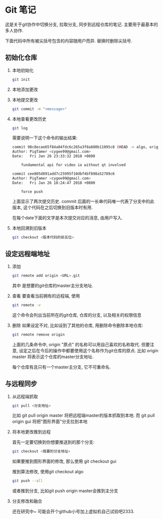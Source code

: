 # Git 笔记

这是关于git协作中切换分支, 拉取分支, 同步到远程仓库的笔记.
主要用于最基本的多人协作.

下面代码中所有被尖括号包含的内容随用户而异. 替换时删除尖括号.

## 初始化仓库
    
1. 本地初始化
    ```bash
    git init
    ```

2. 本地添加更改

3. 本地提交更改
    ```bash
    git commit -m "<message>"
    ```

4. 本地查看更改历史
    ```bash
    git log
    ```
    需要说明一下这个命令的输出结果:

    ```bash
    commit 98c8ecae65f84a84fdc6c265a3f8a880b11095c8 (HEAD -> algo, origin/algo)
    Author: PigTamer <cygee99@gmail.com>
    Date:   Fri Jan 26 23:33:32 2018 +0800

        fundamental api for video io without qt involved

    commit cee805d891add7c25995f10dbf4bf898a52789c6
    Author: PigTamer <cygee99@gmail.com>
    Date:   Fri Jan 26 18:24:47 2018 +0800

        force push
    ```

    上面显示了两次提交历史. commit 后面的一长串代码唯一代表了分支中的此版本, 这个代码在之后切换到旧版本时有用.

    在每个date下面的文字是本次提交对应的消息, 由用户写入.

5. 本地回溯到旧版本
    ``` bash 
    git checkout <版本代码的前五位>
    ```

    
## 设定远程端地址

1. 添加

    ``` bash
    git remote add origin <URL>.git 
    ```
    其中 <URL> 是想要的git仓库的master主分支地址.

2. 查看
    要查看当前拥有的远程端, 使用
    ``` bash
    git remote -v
    ```
    这个命令会列出当前所在的git仓库, 仓库的分支, 以及相关的权限信息

3. 删除
    如果设定不对, 比如设到了其他的仓库, 用删除命令删除本地仓库:

    ```bash
    git remote remove origin 
    ```

    上面的几条命令中, origin "原点" 的名称可以用自己喜欢的名称取代. 但要注意, 设定之后在今后的操作中都要使用这个名称作为git仓库的原点. 比如 origin master 将表示这个仓库的master分支地址.

    每个仓库有且只有一个master主分支, 它不可重命名.

## 与远程同步

1. 从远程端抓取

    ``` bash 
    git pull <分支地址>
    ```

    比如 git pull origin master 将把远程端master的版本抓取到本地.
    而 git pull origin gui 将把"图形界面"分支拉到本地



2. 将本地更改推到远程

    首先一定要切换到你想要推送到的那个分支:

    ```bash
    git checkout <我要的分支地址>
    ```

    如果要推到图形界面的修改, 那么使用 git checkout gui
    
    推到算法修改, 使用git checkout algo

    ```bash
    git push --all
    ```

    或者推到分支, 比如git push origin master会推到主分支


3. 分支修改和融合

    还在研究中~ 可能会开个github小号加上虚拟机自己试验吧2333.

